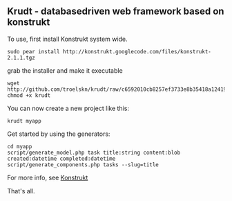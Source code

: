 Krudt - databasedriven web framework based on konstrukt
---

To use, first install Konstrukt system wide.

    sudo pear install http://konstrukt.googlecode.com/files/konstrukt-2.1.1.tgz

grab the installer and make it executable

    wget http://github.com/troelskn/krudt/raw/c6592010cb8257ef3733e8b35418a12419f6f9c4/krudt
    chmod +x krudt

You can now create a new project like this:

    krudt myapp

Get started by using the generators:

    cd myapp
    script/generate_model.php task title:string content:blob created:datetime completed:datetime
    script/generate_components.php tasks --slug=title

For more info, see [Konstrukt](http://www.konstrukt.dk)

That's all.  
